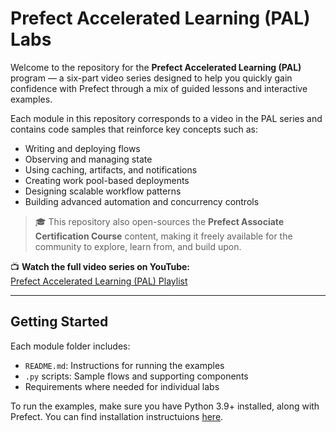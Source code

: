 # Prefect Accelerated Learning (PAL) Labs

Welcome to the repository for the **Prefect Accelerated Learning (PAL)** program — a six-part video series designed to help you quickly gain confidence with Prefect through a mix of guided lessons and interactive examples.

Each module in this repository corresponds to a video in the PAL series and contains code samples that reinforce key concepts such as:

- Writing and deploying flows
- Observing and managing state
- Using caching, artifacts, and notifications
- Creating work pool-based deployments
- Designing scalable workflow patterns
- Building advanced automation and concurrency controls

> 🎓 This repository also open-sources the **Prefect Associate Certification Course** content, making it freely available for the community to explore, learn from, and build upon.

📺 **Watch the full video series on YouTube:**  
[Prefect Accelerated Learning (PAL) Playlist](https://youtube.com/playlist?list=PLZfWmQS5hVzFBrwj2k4WGxelQtKrNyAwo&feature=shared)

---

## Getting Started

Each module folder includes:

- `README.md`: Instructions for running the examples
- `.py` scripts: Sample flows and supporting components
- Requirements where needed for individual labs

To run the examples, make sure you have Python 3.9+ installed, along with Prefect.
You can find installation instructuions [here](https://docs.prefect.io/v3/get-started/install).
